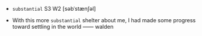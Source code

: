 - `substantial` S3 W2 [səbˈstænʃəl]



-  With this more `substantial` shelter about me, I had made some progress toward settling in the world —— walden
